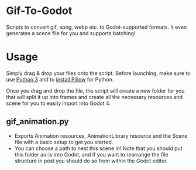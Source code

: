 # Gif-To-Godot
Scripts to convert gif, apng, webp etc. to Godot-supported formats. It even generates a scene file for you and supports batching!

# Usage
Simply drag & drop your files onto the script. Before launching, make sure to use [Python 3](https://www.python.org/downloads/) and to [install Pillow](https://pillow.readthedocs.io/en/stable/installation.html#basic-installation) for Python.

Once you drag and drop the file, the script will create a new folder for you that will split it up into frames and create all the necessary resources and scene for you to easily import into Godot 4.

## gif_animation.py 
 - Exports Animation resources, AnimationLibrary resource and the Scene file with a basic setup to get you started.
 - You can choose a path to nest this scene in! Note that you should put this folder as-is into Godot, and if you want to rearrange the file structure in post you should do so from within the Godot editor.
